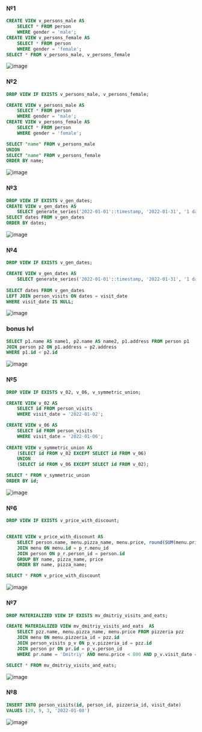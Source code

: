 ### №1
```sql
CREATE VIEW v_persons_male AS
	SELECT * FROM person 
	WHERE gender = 'male';
CREATE VIEW v_persons_female AS
	SELECT * FROM person 
	WHERE gender = 'female';
SELECT * FROM v_persons_male, v_persons_female
```
![image](https://github.com/IAmIngibitor/DB-practice-in-college/assets/109351663/37f50157-5e96-4de2-8fdb-35b08d31a2e4)  
  
### №2
```sql
DROP VIEW IF EXISTS v_persons_male, v_persons_female;

CREATE VIEW v_persons_male AS
	SELECT * FROM person 
	WHERE gender = 'male';
CREATE VIEW v_persons_female AS
	SELECT * FROM person 
	WHERE gender = 'female';

SELECT "name" FROM v_persons_male
UNION
SELECT "name" FROM v_persons_female
ORDER BY name;
```
![image](https://github.com/IAmIngibitor/DB-practice-in-college/assets/109351663/cf1d01b8-b619-4b29-a3d8-9e42ed00c37a)  
  
### №3
```sql
DROP VIEW IF EXISTS v_gen_dates;
CREATE VIEW v_gen_dates AS 
	SELECT generate_series('2022-01-01'::timestamp, '2022-01-31', '1 day')::date AS dates;
SELECT dates FROM v_gen_dates
ORDER BY dates;
```
![image](https://github.com/IAmIngibitor/DB-practice-in-college/assets/109351663/bd2363bb-d732-46ef-8d33-c986230a76c3)  
  
### №4
```sql
DROP VIEW IF EXISTS v_gen_dates;

CREATE VIEW v_gen_dates AS 
	SELECT generate_series('2022-01-01'::timestamp, '2022-01-31', '1 day')::date AS dates;
	
SELECT dates FROM v_gen_dates
LEFT JOIN person_visits ON dates = visit_date
WHERE visit_date IS NULL;
```
![image](https://github.com/IAmIngibitor/DB-practice-in-college/assets/109351663/8c9f1001-06fb-48bf-8275-9dc4e375b3d8)  
  
### bonus lvl
```sql
SELECT p1.name AS name1, p2.name AS name2, p1.address FROM person p1
JOIN person p2 ON p1.address = p2.address
WHERE p1.id < p2.id
```
![image](https://github.com/IAmIngibitor/DB-practice-in-college/assets/109351663/0908752e-6796-4f7d-9ecd-6f924215f07b)  
  
### №5
```sql
DROP VIEW IF EXISTS v_02, v_06, v_symmetric_union;

CREATE VIEW v_02 AS
	SELECT id FROM person_visits
	WHERE visit_date = '2022-01-02';

CREATE VIEW v_06 AS
	SELECT id FROM person_visits
	WHERE visit_date = '2022-01-06';
	
CREATE VIEW v_symmetric_union AS
	(SELECT id FROM v_02 EXCEPT SELECT id FROM v_06)
	UNION
	(SELECT id FROM v_06 EXCEPT SELECT id FROM v_02);

SELECT * FROM v_symmetric_union
ORDER BY id;
```
![image](https://github.com/IAmIngibitor/DB-practice-in-college/assets/109351663/8d84a092-9566-464e-9ac7-3b12d7c075e4)  
  
  
### №6
```sql
DROP VIEW IF EXISTS v_price_with_discount;


CREATE VIEW v_price_with_discount AS
	SELECT person.name, menu.pizza_name, menu.price, round(SUM(menu.price - menu.price * 0.1)) AS discount_price FROM person_order p_r
	JOIN menu ON menu.id = p_r.menu_id
	JOIN person ON p_r.person_id = person.id
	GROUP BY name, pizza_name, price
	ORDER BY name, pizza_name;

SELECT * FROM v_price_with_discount
```
![image](https://github.com/IAmIngibitor/DB-practice-in-college/assets/109351663/f264d968-d425-449a-8318-721c65524146)  
  
### №7
```sql
DROP MATERIALIZED VIEW IF EXISTS mv_dmitriy_visits_and_eats;

CREATE MATERIALIZED VIEW mv_dmitriy_visits_and_eats  AS
	SELECT pzz.name, menu.pizza_name, menu.price FROM pizzeria pzz
	JOIN menu ON menu.pizzeria_id = pzz.id
	JOIN person_visits p_v ON p_v.pizzeria_id = pzz.id
	JOIN person pr ON pr.id = p_v.person_id
	WHERE pr.name = 'Dmitriy' AND menu.price < 800 AND p_v.visit_date = '2022-01-08';

SELECT * FROM mv_dmitriy_visits_and_eats;
```
![image](https://github.com/IAmIngibitor/DB-practice-in-college/assets/109351663/c03463b5-f838-4474-a14f-fa0dbbd1837a)  
  
### №8
```sql
INSERT INTO person_visits(id, person_id, pizzeria_id, visit_date)
VALUES (20, 9, 3, '2022-01-08')
```
![image](https://github.com/IAmIngibitor/DB-practice-in-college/assets/109351663/7fdee863-c73c-4e67-8e21-4a438fda21c9)  
  
